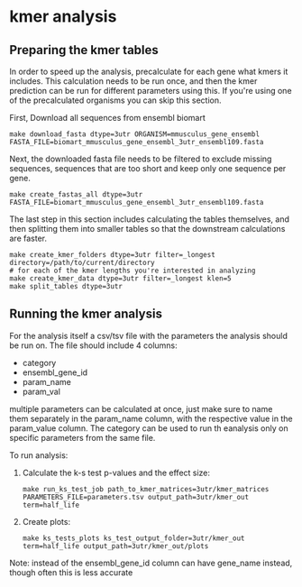 # kmer analysis

## Preparing the kmer tables
In order to speed up the analysis, precalculate for each gene what kmers it includes. 
This calculation needs to be run once, and then the kmer prediction can be run for different parameters using this. 
If you're using one of the precalculated organisms you can skip this section.

 
First, Download all sequences from ensembl biomart  
```
make download_fasta dtype=3utr ORGANISM=mmusculus_gene_ensembl FASTA_FILE=biomart_mmusculus_gene_ensembl_3utr_ensembl109.fasta
```

Next, the downloaded fasta file needs to be filtered to exclude missing sequences, sequences that are too short and keep 
only one sequence per gene.
```
make create_fastas_all dtype=3utr FASTA_FILE=biomart_mmusculus_gene_ensembl_3utr_ensembl109.fasta
```

The last step in this section includes calculating the tables themselves, and then splitting them into smaller tables so 
that the downstream calculations are faster.
```
make create_kmer_folders dtype=3utr filter=_longest directory=/path/to/current/directory
# for each of the kmer lengths you're interested in analyzing
make create_kmer_data dtype=3utr filter=_longest klen=5
make split_tables dtype=3utr
```

## Running the kmer analysis

For the analysis itself a csv/tsv file with the parameters the analysis should be run on. The file should include 4 columns:
- category
- ensembl_gene_id
- param_name
- param_val

multiple parameters can be calculated at once, just make sure to name them separately in the param_name column, with 
the respective value in the param_value column. The category can be used to run th eanalysis only on specific parameters 
from the same file.

To run analysis:

1. Calculate the k-s test p-values and the effect size:

   ```
   make run_ks_test_job path_to_kmer_matrices=3utr/kmer_matrices PARAMETERS_FILE=parameters.tsv output_path=3utr/kmer_out term=half_life 
   ```

2. Create plots:

   ```
   make ks_tests_plots ks_test_output_folder=3utr/kmer_out term=half_life output_path=3utr/kmer_out/plots
   ```

Note: instead of the ensembl_gene_id column can have gene_name instead, though often this is less accurate
